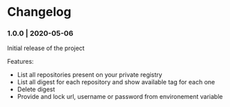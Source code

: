 # Changelog

### 1.0.0 | 2020-05-06

Initial release of the project

Features:

- List all repositories present on your private registry
- List all digest for each repository and show available tag for each one
- Delete digest
- Provide and lock url, username or password from environement variable
